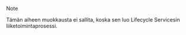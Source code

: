 > [!NOTE]
> Tämän aiheen muokkausta ei sallita, koska sen luo Lifecycle Servicesin liiketoimintaprosessi.